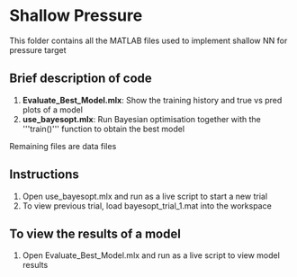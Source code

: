 # Shallow Pressure
This folder contains all the MATLAB files used to implement shallow NN for pressure target

## Brief description of code
1. **Evaluate_Best_Model.mlx**: Show the training history and true vs pred plots of a model
2. **use_bayesopt.mlx**: Run Bayesian optimisation together with the '''train()''' function to obtain the best model

Remaining files are data files

## Instructions
1. Open use_bayesopt.mlx and run as a live script to start a new trial
2. To view previous trial, load bayesopt_trial_1.mat into the workspace
## To view the results of a model
1. Open Evaluate_Best_Model.mlx and run as a live script to view model results
